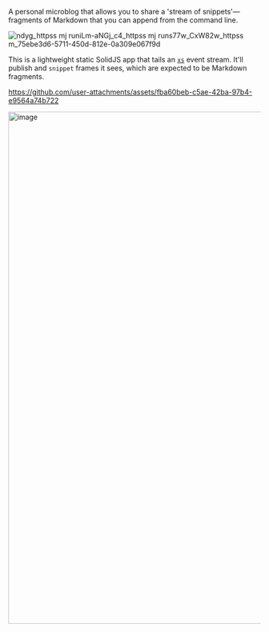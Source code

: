 A personal microblog that allows you to share a 'stream of snippets'—fragments of Markdown that you can append from the command line.

![ndyg_httpss mj runiLm-aNGj_c4_httpss mj runs77w_CxW82w_httpss m_75ebe3d6-5711-450d-812e-0a309e067f9d](https://github.com/user-attachments/assets/9f631a69-c017-4b1d-9a8f-774e059e578b)

This is a lightweight static SolidJS app that tails an [`xs`](https://github.com/cablehead/xs) event stream. It'll publish and `snippet` frames it sees, which are expected to be Markdown fragments.

https://github.com/user-attachments/assets/fba60beb-c5ae-42ba-97b4-e9564a74b722

<img width="1024" alt="image" src="https://github.com/user-attachments/assets/d20189c4-3f13-4595-b0b5-b5fdc11cf518">

